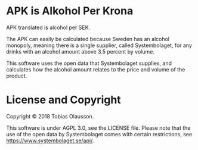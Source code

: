 # APK is Alkohol Per Krona
APK translated is alcohol per SEK.

The APK can easily be calculated because Sweden has an alcohol monopoly, meaning there is a single
supplier, called Systembolaget, for any drinks with an alcohol amount above 3.5 percent by volume.

This software uses the open data that Systembolaget supplies, and calculates how the alcohol amount
relates to the price and volume of the product.

# License and Copyright
Copyright &copy; 2018 Tobias Olausson.

This software is under AGPL 3.0, see the LICENSE file. Please note that the use of the open data by
Systembolaget comes with certain restrictions, see https://www.systembolaget.se/api/.

